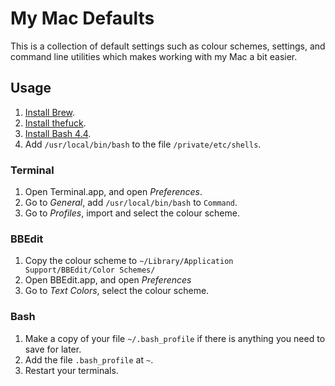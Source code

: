 # My Mac Defaults

This is a collection of default settings such as colour schemes, settings, and command line utilities which makes working with my Mac a bit easier.

## Usage

 1. [Install Brew](https://brew.sh).
 2. [Install thefuck](http://formulae.brew.sh/formula/thefuck).
 3. [Install Bash 4.4](http://formulae.brew.sh/formula/bash).
 4. Add `/usr/local/bin/bash` to the file `/private/etc/shells`.

### Terminal

 1. Open Terminal.app, and open *Preferences*.
 2. Go to *General*, add `/usr/local/bin/bash` to `Command`.
 3. Go to *Profiles*, import and select the colour scheme.
 
### BBEdit

 1. Copy the colour scheme to `~/Library/Application Support/BBEdit/Color Schemes/`
 2. Open BBEdit.app, and open *Preferences*
 3. Go to *Text Colors*, select the colour scheme.

### Bash

 1. Make a copy of your file `~/.bash_profile` if there is anything you need to save for later.
 2. Add the file `.bash_profile` at `~`.
 3. Restart your terminals.
